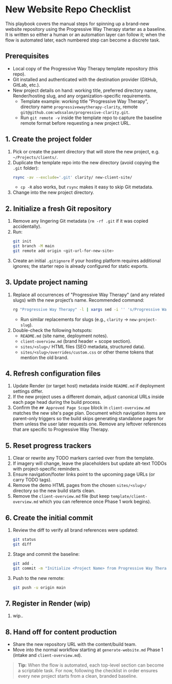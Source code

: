 # New Website Repo Checklist

This playbook covers the manual steps for spinning up a brand-new website repository using the Progressive Way Therapy starter as a baseline. It is written so either a human or an automation layer can follow it; when the flow is automated later, each numbered step can become a discrete task.

## Prerequisites
- Local copy of the Progressive Way Therapy template repository (this repo).
- Git installed and authenticated with the destination provider (GitHub, GitLab, etc.).
- New project details on hand: working title, preferred directory name, Render/hosting slug, and any organization-specific requirements.
   - Template example: working title "Progressive Way Therapy", directory name `progressivewaytherapy-clarity`, remote `git@github.com:wdssalon/progressive-clarity.git`.
   - Run `git remote -v` inside the template repo to capture the baseline remote format before requesting a new project URL.

## 1. Create the project folder
1. Pick or create the parent directory that will store the new project, e.g. `~/Projects/clients/`.
2. Duplicate the template repo into the new directory (avoid copying the `.git` folder):
   ```bash
   rsync -av --exclude='.git' clarity/ new-client-site/
   ```
   - `cp -R` also works, but `rsync` makes it easy to skip Git metadata.
3. Change into the new project directory.

## 2. Initialize a fresh Git repository
1. Remove any lingering Git metadata (`rm -rf .git` if it was copied accidentally).
2. Run:
   ```bash
   git init
   git branch -M main
   git remote add origin <git-url-for-new-site>
   ```
3. Create an initial `.gitignore` if your hosting platform requires additional ignores; the starter repo is already configured for static exports.

## 3. Update project naming
1. Replace all occurrences of "Progressive Way Therapy" (and any related slugs) with the new project’s name. Recommended command:
   ```bash
   rg "Progressive Way Therapy" -l | xargs sed -i '' 's/Progressive Way Therapy/New Project Name/g'
   ```
   - Run similar replacements for slugs (e.g., `clarity` → `new-project-slug`).
2. Double-check the following hotspots:
   - `README.md` (site name, deployment notes).
   - `client-overview.md` (brand header + scope section).
   - `sites/<slug>/` HTML files (SEO metadata, structured data).
   - `sites/<slug>/overrides/custom.css` or other theme tokens that mention the old brand.

## 4. Refresh configuration files
1. Update Render (or target host) metadata inside `README.md` if deployment settings differ.
2. If the new project uses a different domain, adjust canonical URLs inside each page head during the build process.
3. Confirm the `## Approved Page Scope` block in `client-overview.md` matches the new site's page plan. Document which navigation items are parent-only triggers so the build skips generating standalone pages for them unless the user later requests one. Remove any leftover references that are specific to Progressive Way Therapy.

## 5. Reset progress trackers
1. Clear or rewrite any TODO markers carried over from the template.
2. If imagery will change, leave the placeholders but update alt-text TODOs with project-specific reminders.
3. Ensure navigation/footer links point to the upcoming page URLs (or carry TODO tags).
4. Remove the demo HTML pages from the chosen `sites/<slug>/` directory so the new build starts clean.
5. Remove the `client-overview.md` file (but keep `template/client-overview.md` which you can reference once Phase 1 work begins).

## 6. Create the initial commit
1. Review the diff to verify all brand references were updated:
   ```bash
   git status
   git diff
   ```
2. Stage and commit the baseline:
   ```bash
   git add .
   git commit -m "Initialize <Project Name> from Progressive Way Therapy template"
   ```
3. Push to the new remote:
   ```bash
   git push -u origin main
   ```

## 7. Register in Render (wip)
1. wip..

## 8. Hand off for content production
- Share the new repository URL with the content/build team.
- Move into the normal workflow starting at `generate-website.md` Phase 1 (intake and `client-overview.md`).

> **Tip:** When the flow is automated, each top-level section can become a scriptable task. For now, following the checklist in order ensures every new project starts from a clean, branded baseline.
